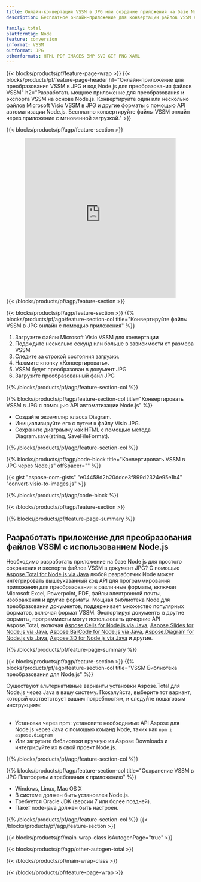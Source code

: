 ```yaml
---
title: Онлайн-конвертация VSSM в JPG или создание приложения на базе Node.js для конвертации файлов VSSM
description: Бесплатное онлайн-приложение для конвертации файлов VSSM в JPG. Код библиотеки конвертации Node.js для документов Microsoft Visio VSSM. 

family: total
platformtag: Node
feature: conversion
informat: VSSM
outformat: JPG
otherformats: HTML PDF IMAGES BMP SVG GIF PNG XAML
---
```

{{< blocks/products/pf/feature-page-wrap >}}
{{< blocks/products/pf/feature-page-header h1="Онлайн-приложение для преобразования VSSM в JPG и код Node.js для преобразования файлов VSSM" h2="Разработать мощное приложение для преобразования и экспорта VSSM на основе Node.js. Конвертируйте один или несколько файлов Microsoft Visio VSSM в JPG и другие форматы с помощью API автоматизации Node.js. Бесплатно конвертируйте файлы VSSM онлайн через приложение с мгновенной загрузкой." >}}


{{< blocks/products/pf/agp/feature-section >}}

<div class="container-fluid agp-content bg-white aboutfile box-1 vh100 section nopbtm">
<div class=container>
<div class=row>
<div class="demobox tc col-md-12 padding-0" align="center">

<iframe title="Бесплатное онлайн-приложение для конвертации VSSM в JPG" style="border: none; height: 426px;" scrolling="no" src="https://total-conversion-app-65z5r2lp.k8s.dynabic.com/?to=jpg&from=vssm" id="child-iframe" width="80%"></iframe>

</div></div>
</div></div>
{{< /blocks/products/pf/agp/feature-section >}}


{{< blocks/products/pf/agp/feature-section >}}
{{% blocks/products/pf/agp/feature-section-col title="Конвертируйте файлы VSSM в JPG онлайн с помощью приложения" %}}

1. Загрузите файлы Microsoft Visio VSSM для конвертации
1. Подождите несколько секунд или больше в зависимости от размера VSSM
1. Следите за строкой состояния загрузки.
1. Нажмите кнопку «Конвертировать».
1. VSSM будет преобразован в документ JPG
1. Загрузите преобразованный файл JPG

{{% /blocks/products/pf/agp/feature-section-col %}}

{{% blocks/products/pf/agp/feature-section-col title="Конвертировать VSSM в JPG с помощью API автоматизации Node.js" %}}

- Создайте экземпляр класса Diagram.
- Инициализируйте его с путем к файлу Visio JPG.
- Сохраните диаграмму как HTML с помощью метода Diagram.save(string, SaveFileFormat).

{{% /blocks/products/pf/agp/feature-section-col %}}

{{% blocks/products/pf/agp/code-block title="Конвертировать VSSM в JPG через Node.js" offSpacer="" %}}

{{< gist "aspose-com-gists" "e04458d2b20ddce3f899d2324e95e1b4" "convert-visio-to-images.js" >}}

{{% /blocks/products/pf/agp/code-block %}}

{{< /blocks/products/pf/agp/feature-section >}}

{{% blocks/products/pf/feature-page-summary %}}

<h2>Разработать приложение для преобразования файлов VSSM с использованием Node.js</h2>

Необходимо разработать приложение на базе Node js для простого сохранения и экспорта файлов VSSM в документ JPG? С помощью [Aspose.Total for Node.js via Java](https://products.aspose.com/total/ru/nodejs-java/) любой разработчик Node может интегрировать вышеуказанный код API для программирования приложения для преобразования в различные форматы, включая Microsoft Excel, Powerpoint, PDF, файлы электронной почты, изображения и другие форматы. Мощная библиотека Node для преобразования документов, поддерживает множество популярных форматов, включая формат VSSM. Экспортируя документы в другие форматы, программисты могут использовать дочерние API Aspose.Total, включая [Aspose.Cells for Node.js via Java](https://products.aspose.com/cells/ru/nodejs-java/), [Aspose.Slides for Node.js via Java](https://products.aspose.com/slides/ru/nodejs-java/), [Aspose.BarCode for Node.js via Java](https://products.aspose.com/barcode/ru/nodejs-java/), [Aspose.Diagram for Node.js via Java](https://products.aspose.com/diagram/ru/nodejs-java/), [Aspose.3D for Node.js via Java](https://products.aspose.com/3d/ru/nodejs-java/) и другие. 
 
 

{{% /blocks/products/pf/feature-page-summary %}}

{{< blocks/products/pf/agp/feature-section >}}
{{% blocks/products/pf/agp/feature-section-col title="VSSM Библиотека преобразования для Node.js" %}}

Существуют альтернативные варианты установки Aspose.Total для Node.js через Java в вашу систему. Пожалуйста, выберите тот вариант, который соответствует вашим потребностям, и следуйте пошаговым инструкциям:<br /><br />

- Установка через npm: установите необходимые API Aspose для Node.js через Java с помощью команд Node, таких как ```npm i aspose.diagram```
- Или загрузите библиотеки вручную из Aspose Downloads и интегрируйте их в свой проект Node.js.

{{% /blocks/products/pf/agp/feature-section-col %}}

{{% blocks/products/pf/agp/feature-section-col title="Сохранение VSSM в JPG Платформы и требования к приложению" %}}

- Windows, Linux, Mac OS X
- В системе должен быть установлен Node.js.
- Требуется Oracle JDK (версии 7 или более поздней).
- Пакет node-java должен быть настроен.

{{% /blocks/products/pf/agp/feature-section-col %}}
{{< /blocks/products/pf/agp/feature-section >}}

{{< blocks/products/pf/main-wrap-class isAutogenPage="true" >}}

{{< blocks/products/pf/agp/other-autogen-total >}}

{{< /blocks/products/pf/main-wrap-class >}}

{{< /blocks/products/pf/feature-page-wrap >}}